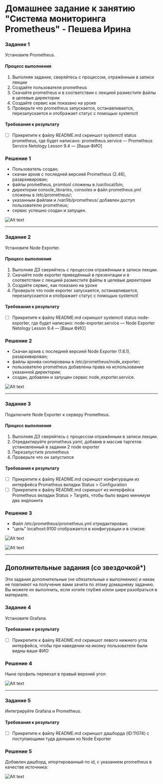# Домашнее задание к занятию "Система мониторинга Prometheus" - Пешева Ирина


### Задание 1
Установите Prometheus.

#### Процесс выполнения
1. Выполняя задание, сверяйтесь с процессом, отражённым в записи лекции
2. Создайте пользователя prometheus
3. Скачайте prometheus и в соответствии с лекцией разместите файлы в целевые директории
4. Создайте сервис как показано на уроке
5. Проверьте что prometheus запускается, останавливается, перезапускается и отображает статус с помощью systemctl

#### Требования к результату
- [ ] Прикрепите к файлу README.md скриншот systemctl status prometheus, где будет написано: prometheus.service — Prometheus Service Netology Lesson 9.4 — [Ваши ФИО]
### Решение 1
* Пользователь создан;
* скачан архив с последней версией Prometheus (2.46), разархивирован; 
* файлы prometheus, promtool сложены в /usr/local/bin; 
* директории console_libraries, consoles и файл prometheus.yml сложены в /etc/prometheus/; 
* указанным файлам и /var/lib/prometheus/ добавлен доступ пользователю prometheus;
* cервис успешно создан и запущен.

![Alt text](img/1.png)

---
### Задание 2
Установите Node Exporter.

#### Процесс выполнения
1. Выполняя ДЗ сверяйтесь с процессом отражённым в записи лекции.
3. Скачайте node exporter приведённый в презентации и в соответствии с лекцией разместите файлы в целевые директории
4. Создайте сервис, как показано на уроке
5. Проверьте что node exporter запускается, останавливается, перезапускается и отображает статус с помощью systemctl

#### Требования к результату
- [ ] Прикрепите к файлу README.md скриншот systemctl status node-exporter, где будет написано: node-exporter.service — Node Exporter Netology Lesson 9.4 — [Ваши ФИО]
### Решение 2
* Скачан архив с последней версией Node Exporter (1.6.1), разархивирован;
* файлы архива скопированы в /etc/prometheus/node_exporter;
* пользователю prometheus добавлены права на использование указанной директории;
* создан, добавлен и запущен сервис node_exporter.service.

![Alt text](img/2.png)

---
### Задание 3
Подключите Node Exporter к серверу Prometheus.

#### Процесс выполнения
1. Выполняя ДЗ сверяйтесь с процессом отражённым в записи лекции.
2. Отредактируйте prometheus.yaml, добавив в массив таргетов установленный в задании 2 node exporter
3. Перезапустите prometheus
4. Проверьте что он запустился

#### Требования к результату
- [ ] Прикрепите к файлу README.md скриншот конфигурации из интерфейса Prometheus вкладки Status > Configuration
- [ ] Прикрепите к файлу README.md скриншот из интерфейса Prometheus вкладки Status > Targets, чтобы было видно минимум два эндпоинта
### Решение 3

* Файл /etc/prometheus/prometheus.yml отредактирован;
* "цель" localhost:9100 отображается в конфигурации и в списке:

![Alt text](img/3.png)

![Alt text](img/4.png)

---

## Дополнительные задания (со звездочкой*)

Эти задания дополнительные (не обязательные к выполнению) и никак не повлияют на получение вами зачета по этому домашнему заданию. Вы можете их выполнить, если хотите глубже и/или шире разобраться в материале.

### Задание 4
Установите Grafana.

#### Требования к результату
- [ ] Прикрепите к файлу README.md скриншот левого нижнего угла интерфейса, чтобы при наведении на иконку пользователя были видны ваши ФИО
### Решение 4

Ныне профиль переехал в правый верхний угол:

![Alt text](img/5.1.png)

---
### Задание 5
Интегрируйте Grafana и Prometheus.

#### Требования к результату
- [ ] Прикрепите к файлу README.md скриншот дашборда (ID:11074) с поступающими туда данными из Node Exporter

### Решение 5

Добавлен дашборд, ипортированный по id, с указанием prometheus в качестве источника:

![Alt text](img/6.png)